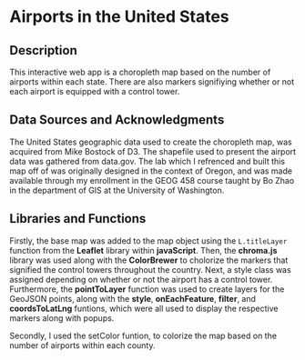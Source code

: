 # Airports in the United States

## Description

This interactive web app is a choropleth map based on the number of airports within each state. There are also markers signifiying whether or not each airport is equipped with a control tower. 

## Data Sources and Acknowledgments

The United States geographic data used to create the choropleth map, was acquired from Mike Bostock of D3. The shapefile used to present the airport data was gathered from data.gov. The lab which I refrenced and built this map off of was originally designed in the context of Oregon, and was made available through my enrollment in the GEOG 458 course taught by Bo Zhao in the department of GIS at the University of Washington.

## Libraries and Functions 

Firstly, the base map was added to the map object using the `L.titleLayer` function from the **Leaflet** library within **javaScript**. Then, the **chroma.js** library was used along with the **ColorBrewer** to cholorize the markers that signified the control towers throughout the country. Next, a style class was assigned depending on whether or not the airport has a control tower. Furthermore, the **pointToLayer** function was used to create layers for the GeoJSON points, along with the **style**, **onEachFeature**, **filter**, and **coordsToLatLng** funtions, which were all used to display the respective markers along with popups. 

Secondly, I used the setColor funtion, to colorize the map based on the number of airports within each county.


